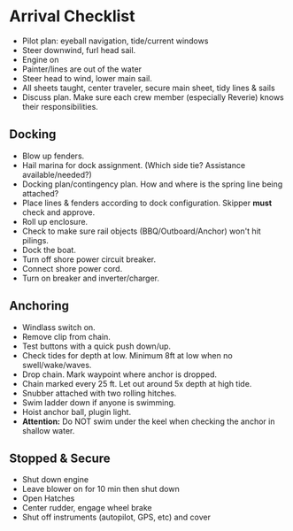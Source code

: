 # Arrival Checklist

* Pilot plan: eyeball navigation, tide/current windows
* Steer downwind, furl head sail.
* Engine on
* Painter/lines are out of the water
* Steer head to wind, lower main sail.
* All sheets taught, center traveler, secure main sheet, tidy lines & sails
* Discuss plan. Make sure each crew member (especially Reverie) knows their responsibilities.

## Docking
* Blow up fenders.
* Hail marina for dock assignment. (Which side tie? Assistance available/needed?)
* Docking plan/contingency plan. How and where is the spring line being attached?
* Place lines & fenders according to dock configuration. Skipper **must** check and approve.
* Roll up enclosure.
* Check to make sure rail objects (BBQ/Outboard/Anchor) won't hit pilings.
* Dock the boat.
* Turn off shore power circuit breaker.
* Connect shore power cord.
* Turn on breaker and inverter/charger.

## Anchoring

* Windlass switch on.
* Remove clip from chain.
* Test buttons with a quick push down/up.
* Check tides for depth at low. Minimum 8ft at low when no swell/wake/waves.
* Drop chain. Mark waypoint where anchor is dropped.
* Chain marked every 25 ft. Let out around 5x depth at high tide.
* Snubber attached with two rolling hitches.
* Swim ladder down if anyone is swimming.
* Hoist anchor ball, plugin light.
* **Attention:** Do NOT swim under the keel when checking the anchor in shallow water.


## Stopped & Secure

* Shut down engine
* Leave blower on for 10 min then shut down
* Open Hatches
* Center rudder, engage wheel brake
* Shut off instruments (autopilot, GPS, etc) and cover
